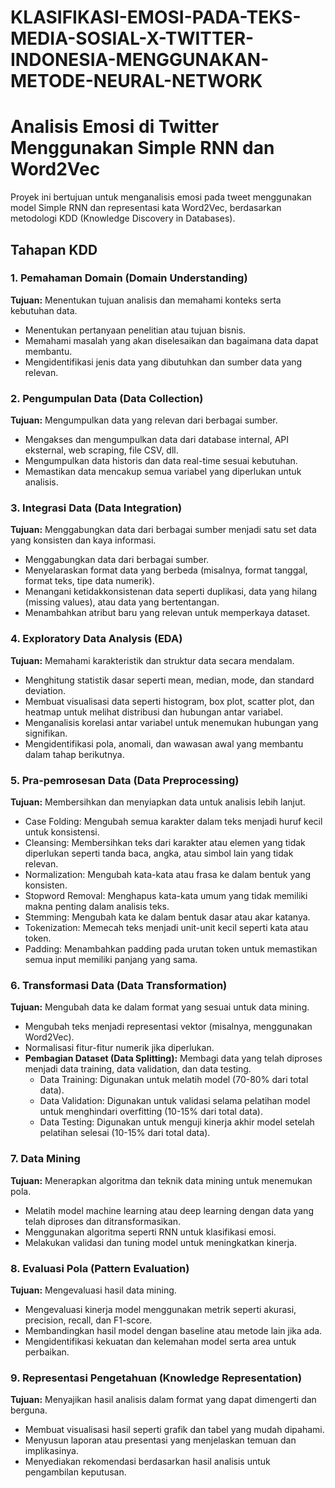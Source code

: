 # KLASIFIKASI-EMOSI-PADA-TEKS-MEDIA-SOSIAL-X-TWITTER-INDONESIA-MENGGUNAKAN-METODE-NEURAL-NETWORK

# Analisis Emosi di Twitter Menggunakan Simple RNN dan Word2Vec

Proyek ini bertujuan untuk menganalisis emosi pada tweet menggunakan model Simple RNN dan representasi kata Word2Vec, berdasarkan metodologi KDD (Knowledge Discovery in Databases).

## Tahapan KDD

### 1. Pemahaman Domain (Domain Understanding)
**Tujuan:** Menentukan tujuan analisis dan memahami konteks serta kebutuhan data.
- Menentukan pertanyaan penelitian atau tujuan bisnis.
- Memahami masalah yang akan diselesaikan dan bagaimana data dapat membantu.
- Mengidentifikasi jenis data yang dibutuhkan dan sumber data yang relevan.

### 2. Pengumpulan Data (Data Collection)
**Tujuan:** Mengumpulkan data yang relevan dari berbagai sumber.
- Mengakses dan mengumpulkan data dari database internal, API eksternal, web scraping, file CSV, dll.
- Mengumpulkan data historis dan data real-time sesuai kebutuhan.
- Memastikan data mencakup semua variabel yang diperlukan untuk analisis.

### 3. Integrasi Data (Data Integration)
**Tujuan:** Menggabungkan data dari berbagai sumber menjadi satu set data yang konsisten dan kaya informasi.
- Menggabungkan data dari berbagai sumber.
- Menyelaraskan format data yang berbeda (misalnya, format tanggal, format teks, tipe data numerik).
- Menangani ketidakkonsistenan data seperti duplikasi, data yang hilang (missing values), atau data yang bertentangan.
- Menambahkan atribut baru yang relevan untuk memperkaya dataset.

### 4. Exploratory Data Analysis (EDA)
**Tujuan:** Memahami karakteristik dan struktur data secara mendalam.
- Menghitung statistik dasar seperti mean, median, mode, dan standard deviation.
- Membuat visualisasi data seperti histogram, box plot, scatter plot, dan heatmap untuk melihat distribusi dan hubungan antar variabel.
- Menganalisis korelasi antar variabel untuk menemukan hubungan yang signifikan.
- Mengidentifikasi pola, anomali, dan wawasan awal yang membantu dalam tahap berikutnya.

### 5. Pra-pemrosesan Data (Data Preprocessing)
**Tujuan:** Membersihkan dan menyiapkan data untuk analisis lebih lanjut.
- Case Folding: Mengubah semua karakter dalam teks menjadi huruf kecil untuk konsistensi.
- Cleansing: Membersihkan teks dari karakter atau elemen yang tidak diperlukan seperti tanda baca, angka, atau simbol lain yang tidak relevan.
- Normalization: Mengubah kata-kata atau frasa ke dalam bentuk yang konsisten.
- Stopword Removal: Menghapus kata-kata umum yang tidak memiliki makna penting dalam analisis teks.
- Stemming: Mengubah kata ke dalam bentuk dasar atau akar katanya.
- Tokenization: Memecah teks menjadi unit-unit kecil seperti kata atau token.
- Padding: Menambahkan padding pada urutan token untuk memastikan semua input memiliki panjang yang sama.

### 6. Transformasi Data (Data Transformation)
**Tujuan:** Mengubah data ke dalam format yang sesuai untuk data mining.
- Mengubah teks menjadi representasi vektor (misalnya, menggunakan Word2Vec).
- Normalisasi fitur-fitur numerik jika diperlukan.
- **Pembagian Dataset (Data Splitting):** Membagi data yang telah diproses menjadi data training, data validation, dan data testing.
  - Data Training: Digunakan untuk melatih model (70-80% dari total data).
  - Data Validation: Digunakan untuk validasi selama pelatihan model untuk menghindari overfitting (10-15% dari total data).
  - Data Testing: Digunakan untuk menguji kinerja akhir model setelah pelatihan selesai (10-15% dari total data).

### 7. Data Mining
**Tujuan:** Menerapkan algoritma dan teknik data mining untuk menemukan pola.
- Melatih model machine learning atau deep learning dengan data yang telah diproses dan ditransformasikan.
- Menggunakan algoritma seperti RNN untuk klasifikasi emosi.
- Melakukan validasi dan tuning model untuk meningkatkan kinerja.

### 8. Evaluasi Pola (Pattern Evaluation)
**Tujuan:** Mengevaluasi hasil data mining.
- Mengevaluasi kinerja model menggunakan metrik seperti akurasi, precision, recall, dan F1-score.
- Membandingkan hasil model dengan baseline atau metode lain jika ada.
- Mengidentifikasi kekuatan dan kelemahan model serta area untuk perbaikan.

### 9. Representasi Pengetahuan (Knowledge Representation)
**Tujuan:** Menyajikan hasil analisis dalam format yang dapat dimengerti dan berguna.
- Membuat visualisasi hasil seperti grafik dan tabel yang mudah dipahami.
- Menyusun laporan atau presentasi yang menjelaskan temuan dan implikasinya.
- Menyediakan rekomendasi berdasarkan hasil analisis untuk pengambilan keputusan.
